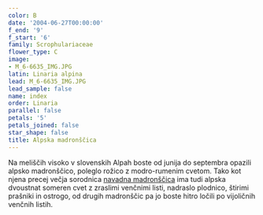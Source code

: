 ```yaml
---
color: B
date: '2004-06-27T00:00:00'
f_end: '9'
f_start: '6'
family: Scrophulariaceae
flower_type: C
image:
- M_6-6635_IMG.JPG
latin: Linaria alpina
lead: M_6-6635_IMG.JPG
lead_sample: false
name: index
order: Linaria
parallel: false
petals: '5'
petals_joined: false
star_shape: false
title: Alpska madronščica
---
```

Na meliščih visoko v slovenskih Alpah boste od junija do septembra opazili alpsko madronščico, poleglo rožico z modro-rumenim cvetom. Tako kot njena precej večja sorodnica [navadna madronščica](../LinariaVulgaris(NavadnaMadronscica)/si_LinariaVulgaris(NavadnaMadronscica).asp) ima tudi alpska dvoustnat someren cvet z zraslimi venčnimi listi, nadraslo plodnico, štirimi prašniki in ostrogo, od drugih madronščic pa jo boste hitro ločili po vijoličnih venčnih listih.
